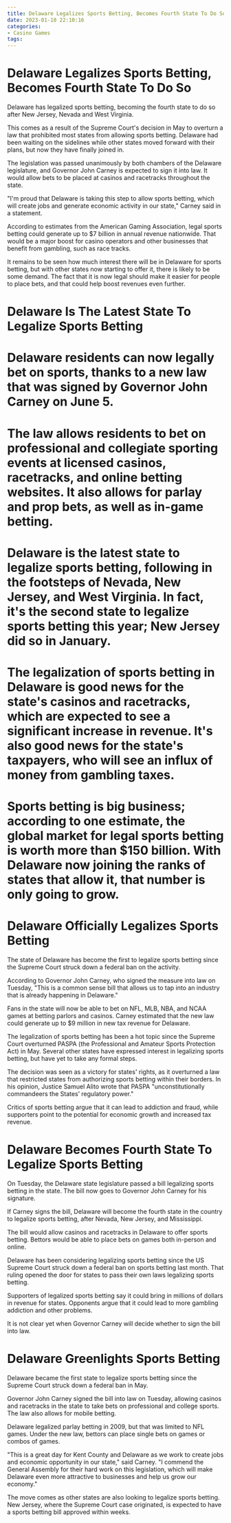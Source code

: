 ```yaml
---
title: Delaware Legalizes Sports Betting, Becomes Fourth State To Do So
date: 2023-01-10 22:10:16
categories:
- Casino Games
tags:
---
```



#  Delaware Legalizes Sports Betting, Becomes Fourth State To Do So

Delaware has legalized sports betting, becoming the fourth state to do so after New Jersey, Nevada and West Virginia.

This comes as a result of the Supreme Court's decision in May to overturn a law that prohibited most states from allowing sports betting. Delaware had been waiting on the sidelines while other states moved forward with their plans, but now they have finally joined in.

The legislation was passed unanimously by both chambers of the Delaware legislature, and Governor John Carney is expected to sign it into law. It would allow bets to be placed at casinos and racetracks throughout the state.

"I'm proud that Delaware is taking this step to allow sports betting, which will create jobs and generate economic activity in our state," Carney said in a statement.

According to estimates from the American Gaming Association, legal sports betting could generate up to $7 billion in annual revenue nationwide. That would be a major boost for casino operators and other businesses that benefit from gambling, such as race tracks.

It remains to be seen how much interest there will be in Delaware for sports betting, but with other states now starting to offer it, there is likely to be some demand. The fact that it is now legal should make it easier for people to place bets, and that could help boost revenues even further.

#  Delaware Is The Latest State To Legalize Sports Betting

# Delaware residents can now legally bet on sports, thanks to a new law that was signed by Governor John Carney on June 5.

# The law allows residents to bet on professional and collegiate sporting events at licensed casinos, racetracks, and online betting websites. It also allows for parlay and prop bets, as well as in-game betting.

# Delaware is the latest state to legalize sports betting, following in the footsteps of Nevada, New Jersey, and West Virginia. In fact, it's the second state to legalize sports betting this year; New Jersey did so in January.

# The legalization of sports betting in Delaware is good news for the state's casinos and racetracks, which are expected to see a significant increase in revenue. It's also good news for the state's taxpayers, who will see an influx of money from gambling taxes.

# Sports betting is big business; according to one estimate, the global market for legal sports betting is worth more than $150 billion. With Delaware now joining the ranks of states that allow it, that number is only going to grow.

#  Delaware Officially Legalizes Sports Betting

The state of Delaware has become the first to legalize sports betting since the Supreme Court struck down a federal ban on the activity.

According to Governor John Carney, who signed the measure into law on Tuesday, "This is a common sense bill that allows us to tap into an industry that is already happening in Delaware."

Fans in the state will now be able to bet on NFL, MLB, NBA, and NCAA games at betting parlors and casinos. Carney estimated that the new law could generate up to $9 million in new tax revenue for Delaware.

The legalization of sports betting has been a hot topic since the Supreme Court overturned PASPA (the Professional and Amateur Sports Protection Act) in May. Several other states have expressed interest in legalizing sports betting, but have yet to take any formal steps.

The decision was seen as a victory for states' rights, as it overturned a law that restricted states from authorizing sports betting within their borders. In his opinion, Justice Samuel Alito wrote that PASPA "unconstitutionally commandeers the States’ regulatory power."

Critics of sports betting argue that it can lead to addiction and fraud, while supporters point to the potential for economic growth and increased tax revenue.

#  Delaware Becomes Fourth State To Legalize Sports Betting

On Tuesday, the Delaware state legislature passed a bill legalizing sports betting in the state. The bill now goes to Governor John Carney for his signature.

If Carney signs the bill, Delaware will become the fourth state in the country to legalize sports betting, after Nevada, New Jersey, and Mississippi.

The bill would allow casinos and racetracks in Delaware to offer sports betting. Bettors would be able to place bets on games both in-person and online.

Delaware has been considering legalizing sports betting since the US Supreme Court struck down a federal ban on sports betting last month. That ruling opened the door for states to pass their own laws legalizing sports betting.

Supporters of legalized sports betting say it could bring in millions of dollars in revenue for states. Opponents argue that it could lead to more gambling addiction and other problems.

It is not clear yet when Governor Carney will decide whether to sign the bill into law.

#  Delaware Greenlights Sports Betting

Delaware became the first state to legalize sports betting since the Supreme Court struck down a federal ban in May.

Governor John Carney signed the bill into law on Tuesday, allowing casinos and racetracks in the state to take bets on professional and college sports. The law also allows for mobile betting.

 Delaware legalized parlay betting in 2009, but that was limited to NFL games. Under the new law, bettors can place single bets on games or combos of games.

"This is a great day for Kent County and Delaware as we work to create jobs and economic opportunity in our state," said Carney. "I commend the General Assembly for their hard work on this legislation, which will make Delaware even more attractive to businesses and help us grow our economy."

The move comes as other states are also looking to legalize sports betting. New Jersey, where the Supreme Court case originated, is expected to have a sports betting bill approved within weeks.